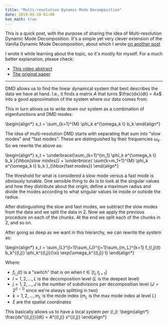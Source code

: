 ```yaml
---
title: "Multi-resolution Dynamic Mode Decomposition"
date: 2019-05-28 01:00
has_math: true
---
```


This is a quick post, with the purpose of sharing the idea of Multi-resolution
Dynamic Mode Decomposition. It's a simple yet very clever extension of the
Vanilla Dynamic Mode Decomposition, about which I wrote 
[on another post](https://gpir.es/posts/notes-on-dynamic-mode-decomposition/)

I wrote it while learning about the topic, so it's mostly for myself. For a much
better explanation, please check:

- [This video abstract](https://www.youtube.com/watch?v=E1dNE02LaCE)
- [The original paper](https://arxiv.org/pdf/1506.00564.pdf)

___

DMD allows us to find the linear dynamical system that best describes the data
we have at hand. I.e., it finds a matrix $A$ that turns $\frac{dx}{dt} = Ax$
into a good approximation of the system where our data comes from.

This in turn allows us to write down our system as a combination of 
eigenfunctions and DMD modes:

\begin{align*}
x_t = \sum_{k=1}^{M} \phi_k e^{\omega_k t} b_k
\end{align*}

The idea of multi-resolution DMD starts with separating that sum into
"slow modes" and "fast modes". These are distinguished by their frequencies
$\omega_k$. So we rewrite the above as:

\begin{align*}
x_t = \underbrace{\sum_{k=1}^{m_1} \phi_k e^{\omega_k t} b_k
}_{\hbox{slow modes}} +
\underbrace{
\sum_{k=m_1+1}^{M} \phi_k e^{\omega_k t} b_k
}_{\hbox{fast modes}}
\end{align*}

The threshold for what is considered a slow mode versus a fast mode is obviously
tunable. One sensible thing to do is to look at the singular values and how
they distribute about the origin, define a maximum radius and divide the modes
according to what singular values lie inside or outside the radius.

After distinguishing the slow and fast modes, we subtract the slow modes from
the data and we split the data in 2. Now we apply the previous procedure on
each of the chunks. At the end we split each of the chunks in 2, and so on.

After going as deep as we want in this hierarchy, we can rewrite the system as:

\begin{align*}
x_t = \sum_{L}^{l=1}\sum_{J}^{j=1}\sum_{m_L}^{k=1}
f_{l,j}(t) b_k^{(l,j)}  \phi_k^{(l,j)}(\xi) \exp(\omega_k^{(l,j)} t)
\end{align*}

Where:

- $f_{l,j}(t)$ is a "switch" that is on when $t \in [t_j, t_{j+1}]$
- $l = 1,2,...,L$ is the decomposition level ($L$ is the deepest level)
- $j = 1,2,...,J$ is the number of subdivisions per decomposition level
($J = 2^{(l-1)}$ since we're always splitting in two)
- $k = 1,2,...,m_L$ is the mode index ($m_L$ is the max mode index at level $L$)
- $\xi$ are the spatial coordinates

This basically allows us to have a local system per $(l,j)$:
\begin{align*}
\frac{dx^{(l,j)}}{dt} = A^{(l,j)} x^{(l,j)}
\end{align*}

